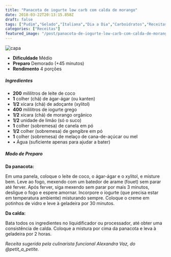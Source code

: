 ```yaml
---
title: "Panacota de iogurte low carb com calda de morango"
date: 2018-03-22T20:13:15.858Z
draft: false
tags: ["Pudim","Gelado","Italiana","Dia a Dia","Carboidratos","Receitas com frutas","Receitas simples e fáceis","Sobremesa"]
categories: ["Receitas"]
featured_image: "/post/panacota-de-iogurte-low-carb-com-calda-de-morango.d51b0511.jpeg"
---
```


![capa](/post/panacota-de-iogurte-low-carb-com-calda-de-morango.d51b0511.jpeg)

*   **Dificuldade** Médio
*   **Preparo** Demorado (+45 minutos)
*   **Rendimento** 4 porções

##### Ingredientes

*   **200** mililitros de leite de coco
*   **1** colher (chá) de ágar-ágar (ou kanten)
*   **1/2** xícara (chá) de adoçante (xylitol)
*   **400** mililitros de iogurte grego
*   **1/2** xícara (chá) de morango orgânico
*   **1/2** unidade de limão (só o suco)
*   **1** colher (sobremesa) de canela em pó
*   **1/2** colher (sobremesa) de gengibre em pó
*   **1** colher (sobremesa) de melaço de cana-de-açúcar ou mel
*   • Água (suficiente apenas para ajudar a bater)

##### Modo de Preparo

**Da panacota:**

Em uma panela, coloque o leite de coco, o ágar-ágar e o xylitol, e misture bem. Leve ao fogo, mexendo com um batedor de arame (fouet) sem parar até ferver. Após ferver, siga mexendo sem parar por mais 3 minutos, desligue o fogo e espere amornar. Incorpore o iogurte (que precisa estar em temperatura ambiente) misturando sempre. Coloque o creme em potinhos de vidro e leve à geladeira por 30 minutos.

**Da calda:**

Bata todos os ingredientes no liquidificador ou processador, até obter uma consistência de calda. Coloque a mistura por cima da panacota e leva à geladeira por 2 horas.

_Receita sugerida pela culinarista funcional Alexandra Vaz, do @petit\_a\_petite._
